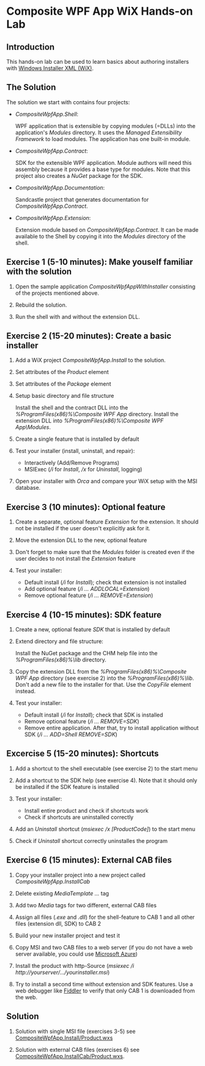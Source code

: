 # Composite WPF App WiX Hands-on Lab

## Introduction

This hands-on lab can be used to learn basics about authoring 
installers with [Windows Installer XML (WiX)](http://wixtoolset.org).


## The Solution

The solution we start with contains four projects:

* *CompositeWpfApp.Shell*:

  WPF application that is extensible by copying modules (=DLLs)
into the application's *Modules* directory. It uses the
*Managed Extensibility Framework* to load modules. The application has
one built-in module.

* *CompositeWpfApp.Contract*:

  SDK for the extensible WPF application. Module authors will need
this assembly because it provides a base type for modules. Note
that this project also creates a *NuGet* package for the SDK.

* *CompositeWpfApp.Documentation*:

  Sandcastle project that generates documentation for
*CompositeWpfApp.Contract*.

* *CompositeWpfApp.Extension*:

  Extension module based on *CompositeWpfApp.Contract*. It can be
made available to the Shell by copying it into the *Modules*
directory of the shell.


## Exercise 1 (5-10 minutes): Make youself familiar with the solution

1. Open the sample application *CompositeWpfAppWithInstaller* consisting
of the projects mentioned above.

2. Rebuild the solution.

3. Run the shell with and without the extension DLL.


## Exercise 2 (15-20 minutes): Create a basic installer

1. Add a WiX project *CompositeWpfApp.Install* to the solution.

2. Set attributes of the *Product* element

3. Set attributes of the *Package* element

4. Setup basic directory and file structure

   Install the shell and the contract DLL into the 
*%ProgramFiles(x86)%\Composite WPF App* directory. Install the extension DLL
into *%ProgramFiles(x86)%\Composite WPF App\Modules*.

5. Create a single feature that is installed by default

6. Test your installer (install, uninstall, and repair):
   * Interactively (Add/Remove Programs)
   * MSIExec (*/i* for *Install*, */x* for *Uninstall*, logging)

7. Open your installer with *Orca* and compare your WiX setup with
the MSI database.


## Exercise 3 (10 minutes): Optional feature

1. Create a separate, optional feature *Extension* for the extension. It
should not be installed if the user doesn't explicitly ask for it.

2. Move the extension DLL to the new, optional feature

3. Don't forget to make sure that the *Modules* folder is created even
if the user decides to not install the *Extension* feature

4. Test your installer:
   * Default install (*/i* for *Install*); check that extension is not installed
   * Add optional feature (*/i ... ADDLOCAL=Extension*)
   * Remove optional feature (*/i ... REMOVE=Extension*)


## Exercise 4 (10-15 minutes): SDK feature

1. Create a new, optional feature *SDK* that is installed by default

2. Extend directory and file structure:

   Install the NuGet package and the CHM help file into the 
*%ProgramFiles(x86)%\lib* directory.

3. Copy the extension DLL from the *%ProgramFiles(x86)%\Composite WPF App* 
directory (see exercise 2) into the *%ProgramFiles(x86)%\lib*. Don't add
a new file to the installer for that. Use the *CopyFile* element instead.

4. Test your installer:
   * Default install (*/i* for *Install*); check that SDK is installed
   * Remove optional feature (*/i ... REMOVE=SDK*)
   * Remove entire application. After that, try to install application without SDK
(*/i ... ADD=Shell REMOVE=SDK*)


## Excercise 5 (15-20 minutes): Shortcuts

1. Add a shortcut to the shell executable (see exercise 2) to the start menu

2. Add a shortcut to the SDK help (see exercise 4). Note that it should only
be installed if the SDK feature is installed

3. Test your installer:
   * Install entire product and check if shortcuts work
   * Check if shortcuts are uninstalled correctly

4. Add an *Uninstall* shortcut (*msiexec /x [ProductCode]*) to the start menu

5. Check if *Uninstall* shortcut correctly uninstalles the program


## Exercise 6 (15 minutes): External CAB files

1. Copy your installer project into a new project called *CompositeWpfApp.InstallCab*

2. Delete existing *MediaTemplate ...* tag

3. Add two *Media* tags for two different, external CAB files

4. Assign all files (*.exe* and *.dll*) for the shell-feature to CAB 1 and all other
files (extension dll, SDK) to CAB 2

5. Build your new installer project and test it

6. Copy MSI and two CAB files to a web server (if you do not have a web server available,
you could use [Microsoft Azure](http://azure.microsoft.com))

7. Install the product with http-Source (*msiexec /i http://yourserver/.../yourinstaller.msi*)

8. Try to install a second time without extension and SDK features. Use a web debugger like
[Fiddler](http://www.telerik.com/fiddler) to verify that only CAB 1 is downloaded from the web.


## Solution

1. Solution with single MSI file (exercises 3-5) 
see [CompositeWpfApp.Install/Product.wxs](CompositeWpfApp.Install/Product.wxs)

2. Solution with external CAB files (exercises 6) 
see [CompositeWpfApp.InstallCab/Product.wxs](CompositeWpfApp.InstallCab/Product.wxs).

